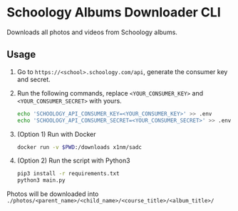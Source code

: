 # Schoology Albums Downloader CLI

Downloads all photos and videos from Schoology albums.

## Usage

1. Go to `https://<school>.schoology.com/api`, generate the consumer key and secret.

1. Run the following commands, replace `<YOUR_CONSUMER_KEY>` and `<YOUR_CONSUMER_SECRET>` with yours.

   ```bash
   echo 'SCHOOLOGY_API_CONSUMER_KEY=<YOUR_CONSUMER_KEY>' >> .env
   echo 'SCHOOLOGY_API_CONSUMER_SECRET=<YOUR_CONSUMER_SECRET>' >> .env
   ```

1. (Option 1) Run with Docker

   ```bash
   docker run -v $PWD:/downloads x1nm/sadc
   ```

1. (Option 2) Run the script with Python3

   ```bash
   pip3 install -r requirements.txt
   python3 main.py
   ```

Photos will be downloaded into `./photos/<parent_name>/<child_name>/<course_title>/<album_title>/`
